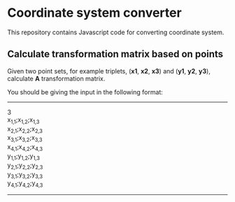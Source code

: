 # Coordinate system converter

This repository contains Javascript code for converting coordinate system.

## Calculate transformation matrix based on points
Given two point sets, for example triplets, (**x1**, **x2**, **x3**) and (**y1**, **y2**, **y3**), calculate **A** transformation matrix.

You should be giving the input in the following format:

---
3\
x<sub>1,1</sub>;x<sub>1,2</sub>;x<sub>1,3</sub>\
x<sub>2,1</sub>;x<sub>2,2</sub>;x<sub>2,3</sub>\
x<sub>3,1</sub>;x<sub>3,2</sub>;x<sub>3,3</sub>\
x<sub>4,1</sub>;x<sub>4,2</sub>;x<sub>4,3</sub>\
y<sub>1,1</sub>;y<sub>1,2</sub>;y<sub>1,3</sub>\
y<sub>2,1</sub>;y<sub>2,2</sub>;y<sub>2,3</sub>\
y<sub>3,1</sub>;y<sub>3,2</sub>;y<sub>3,3</sub>\
y<sub>4,1</sub>;y<sub>4,2</sub>;y<sub>4,3</sub>

---